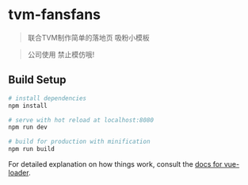 # tvm-fansfans

> 联合TVM制作简单的落地页 吸粉小模板  

> 公司使用 禁止模仿哦!

## Build Setup

``` bash
# install dependencies
npm install

# serve with hot reload at localhost:8080
npm run dev

# build for production with minification
npm run build
```

For detailed explanation on how things work, consult the [docs for vue-loader](http://vuejs.github.io/vue-loader).
